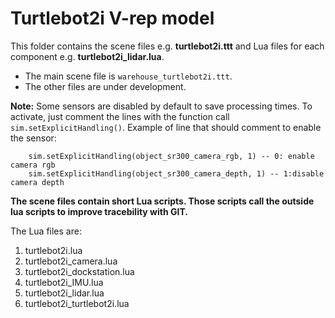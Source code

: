 # Turtlebot2i V-rep model

This folder contains the scene files e.g. **turtlebot2i.ttt** and Lua files for each component e.g. **turtlebot2i_lidar.lua**.

- The main scene file is `warehouse_turtlebot2i.ttt`. 
- The other files are under development.


**Note:** Some sensors are disabled by default to save processing times. To activate, just comment the lines with the function call `sim.setExplicitHandling()`.
Example of line that should comment to enable the sensor:

```
    sim.setExplicitHandling(object_sr300_camera_rgb, 1) -- 0: enable camera rgb
    sim.setExplicitHandling(object_sr300_camera_depth, 1) -- 1:disable camera depth
```

**The scene files contain short Lua scripts. Those scripts call the outside lua scripts to improve tracebility with GIT.**

The Lua files are:

1. turtlebot2i.lua 
2. turtlebot2i_camera.lua
3. turtlebot2i_dockstation.lua
4. turtlebot2i_IMU.lua
5. turtlebot2i_lidar.lua
6. turtlebot2i_turtlebot2i.lua


